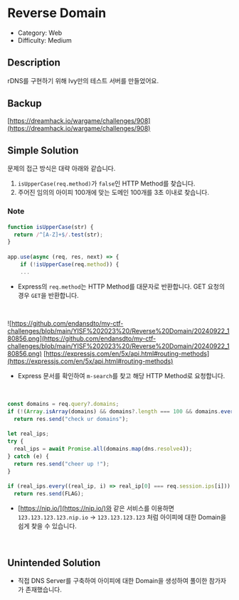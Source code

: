 # Reverse Domain

* Category: Web
* Difficulty: Medium

## Description

rDNS를 구현하기 위해 Ivy만의 테스트 서버를 만들었어요.

## Backup

[https://dreamhack.io/wargame/challenges/908](https://dreamhack.io/wargame/challenges/908)

## Simple Solution

문제의 접근 방식은 대략 아래와 같습니다.
1. `isUpperCase(req.method)`가 `false`인 HTTP Method를 찾습니다.
2. 주어진 임의의 아이피 100개에 맞는 도메인 100개를 3초 이내로 찾습니다.

### Note

```javascript
function isUpperCase(str) {
  return /^[A-Z]+$/.test(str);
}

app.use(async (req, res, next) => {
	if (!isUpperCase(req.method)) {
    ...
```
* Express의 `req.method`는 HTTP Method를 대문자로 반환합니다. GET 요청의 경우 `GET`을 반환합니다.
<br/>
  
![https://github.com/endansdto/my-ctf-challenges/blob/main/YISF%202023%20/Reverse%20Domain/20240922_180856.png](https://github.com/endansdto/my-ctf-challenges/blob/main/YISF%202023%20/Reverse%20Domain/20240922_180856.png)
[https://expressjs.com/en/5x/api.html#routing-methods](https://expressjs.com/en/5x/api.html#routing-methods)
* Express 문서를 확인하여 `m-search`를 찾고 해당 HTTP Method로 요청합니다.
<br/>

```javascript
const domains = req.query?.domains;
if (!(Array.isArray(domains) && domains?.length === 100 && domains.every(d => typeof d === 'string')))
  return res.send("check ur domains");

let real_ips;
try {
  real_ips = await Promise.all(domains.map(dns.resolve4));
} catch (e) {
  return res.send("cheer up !");
}

if (real_ips.every((real_ip, i) => real_ip[0] === req.session.ips[i]))
  return res.send(FLAG);
```
* [https://nip.io/](https://nip.io/)와 같은 서비스를 이용하면 `123.123.123.123.nip.io` -> `123.123.123.123` 처럼 아이피에 대한 Domain을 쉽게 찾을 수 있습니다.
<br/>

## Unintended Solution
* 직접 DNS Server를 구축하여 아이피에 대한 Domain을 생성하여 풀이한 참가자가 존재했습니다.
  
